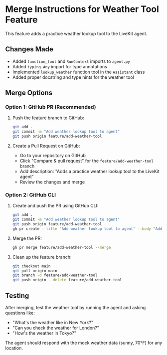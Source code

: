 # Merge Instructions for Weather Tool Feature

This feature adds a practice weather lookup tool to the LiveKit agent.

## Changes Made

- Added `function_tool` and `RunContext` imports to `agent.py`
- Added `typing.Any` import for type annotations
- Implemented `lookup_weather` function tool in the `Assistant` class
- Added proper docstring and type hints for the weather tool

## Merge Options

### Option 1: GitHub PR (Recommended)

1. Push the feature branch to GitHub:
   ```bash
   git add .
   git commit -m "Add weather lookup tool to agent"
   git push origin feature/add-weather-tool
   ```

2. Create a Pull Request on GitHub:
   - Go to your repository on GitHub
   - Click "Compare & pull request" for the `feature/add-weather-tool` branch
   - Add description: "Adds a practice weather lookup tool to the LiveKit agent"
   - Review the changes and merge

### Option 2: GitHub CLI

1. Create and push the PR using GitHub CLI:
   ```bash
   git add .
   git commit -m "Add weather lookup tool to agent"
   git push origin feature/add-weather-tool
   gh pr create --title "Add weather lookup tool to agent" --body "Adds a practice weather lookup tool to the LiveKit agent with proper type hints and documentation."
   ```

2. Merge the PR:
   ```bash
   gh pr merge feature/add-weather-tool --merge
   ```

3. Clean up the feature branch:
   ```bash
   git checkout main
   git pull origin main
   git branch -d feature/add-weather-tool
   git push origin --delete feature/add-weather-tool
   ```

## Testing

After merging, test the weather tool by running the agent and asking questions like:
- "What's the weather like in New York?"
- "Can you check the weather for London?"
- "How's the weather in Tokyo?"

The agent should respond with the mock weather data (sunny, 70°F) for any location. 